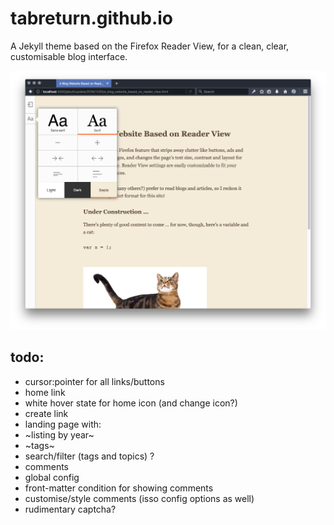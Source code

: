 # tabreturn.github.io
A Jekyll theme based on the Firefox Reader View, for a clean, clear,
customisable blog interface.

![screenshot](screenshot.png)

## todo:
* cursor:pointer for all links/buttons
* home link
 * white hover state for home icon (and change icon?)
 * create link
* landing page with:
 * ~listing by year~
 * ~tags~
 * search/filter (tags and topics) ?
* comments
 * global config
 * front-matter condition for showing comments
 * customise/style comments (isso config options as well)
 * rudimentary captcha?
